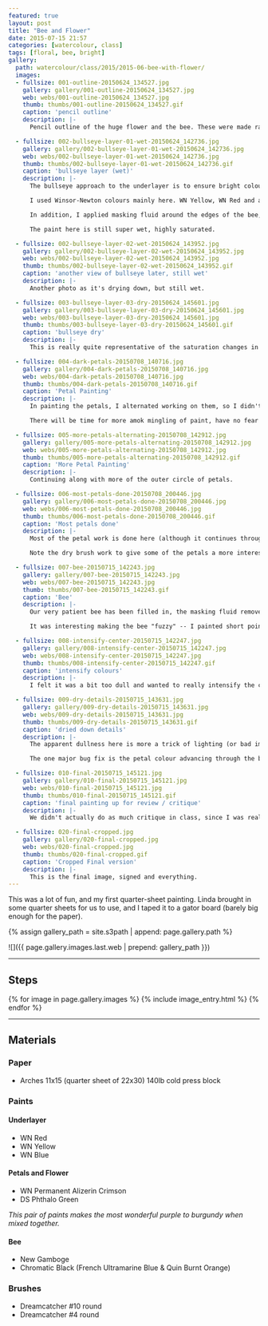 ```yaml
---
featured: true
layout: post
title: "Bee and Flower"
date: 2015-07-15 21:57
categories: [watercolour, class]
tags: [floral, bee, bright]
gallery:
  path: watercolour/class/2015/2015-06-bee-with-flower/
  images:
  - fullsize: 001-outline-20150624_134527.jpg
    gallery: gallery/001-outline-20150624_134527.jpg
    web: webs/001-outline-20150624_134527.jpg
    thumb: thumbs/001-outline-20150624_134527.gif
    caption: 'pencil outline'
    description: |-
      Pencil outline of the huge flower and the bee. These were made rather dark in order to ensure they would remain visible after all the bright saturated paint was applied.

  - fullsize: 002-bullseye-layer-01-wet-20150624_142736.jpg
    gallery: gallery/002-bullseye-layer-01-wet-20150624_142736.jpg
    web: webs/002-bullseye-layer-01-wet-20150624_142736.jpg
    thumb: thumbs/002-bullseye-layer-01-wet-20150624_142736.gif
    caption: 'bullseye layer (wet)'
    description: |-
      The bullseye approach to the underlayer is to ensure bright colours throughout the painting area, with the best background for the image.

      I used Winsor-Newton colours mainly here. WN Yellow, WN Red and a mix of WN Blue and WN Yellow for the green center for the bulb.

      In addition, I applied masking fluid around the edges of the bee, in order to preserve them for the end.

      The paint here is still super wet, highly saturated.

  - fullsize: 002-bullseye-layer-02-wet-20150624_143952.jpg
    gallery: gallery/002-bullseye-layer-02-wet-20150624_143952.jpg
    web: webs/002-bullseye-layer-02-wet-20150624_143952.jpg
    thumb: thumbs/002-bullseye-layer-02-wet-20150624_143952.gif
    caption: 'another view of bullseye later, still wet'
    description: |-
      Another photo as it's drying down, but still wet.

  - fullsize: 003-bullseye-layer-03-dry-20150624_145601.jpg
    gallery: gallery/003-bullseye-layer-03-dry-20150624_145601.jpg
    web: webs/003-bullseye-layer-03-dry-20150624_145601.jpg
    thumb: thumbs/003-bullseye-layer-03-dry-20150624_145601.gif
    caption: 'bullseye dry'
    description: |-
      This is really quite representative of the saturation changes in watercolour when the paint dries down. It loses a lot of it's intensity.

  - fullsize: 004-dark-petals-20150708_140716.jpg
    gallery: gallery/004-dark-petals-20150708_140716.jpg
    web: webs/004-dark-petals-20150708_140716.jpg
    thumb: thumbs/004-dark-petals-20150708_140716.gif
    caption: 'Petal Painting'
    description: |-
      In painting the petals, I alternated working on them, so I didn't dribble paint into adjacent petals and cause them to run all over. This keesp the petal edges neat.

      There will be time for more amok mingling of paint, have no fear!

  - fullsize: 005-more-petals-alternating-20150708_142912.jpg
    gallery: gallery/005-more-petals-alternating-20150708_142912.jpg
    web: webs/005-more-petals-alternating-20150708_142912.jpg
    thumb: thumbs/005-more-petals-alternating-20150708_142912.gif
    caption: 'More Petal Painting'
    description: |-
      Continuing along with more of the outer circle of petals.

  - fullsize: 006-most-petals-done-20150708_200446.jpg
    gallery: gallery/006-most-petals-done-20150708_200446.jpg
    web: webs/006-most-petals-done-20150708_200446.jpg
    thumb: thumbs/006-most-petals-done-20150708_200446.gif
    caption: 'Most petals done'
    description: |-
      Most of the petal work is done here (although it continues through to the end of the painting).

      Note the dry brush work to give some of the petals a more interesting texture.

  - fullsize: 007-bee-20150715_142243.jpg
    gallery: gallery/007-bee-20150715_142243.jpg
    web: webs/007-bee-20150715_142243.jpg
    thumb: thumbs/007-bee-20150715_142243.gif
    caption: 'Bee'
    description: |-
      Our very patient bee has been filled in, the masking fluid removed.

      It was interesting making the bee "fuzzy" -- I painted short pointed strokes, sort of flicking outward from the bee's body. I think it worked out pretty well.

  - fullsize: 008-intensify-center-20150715_142247.jpg
    gallery: gallery/008-intensify-center-20150715_142247.jpg
    web: webs/008-intensify-center-20150715_142247.jpg
    thumb: thumbs/008-intensify-center-20150715_142247.gif
    caption: 'intensify colours'
    description: |-
      I felt it was a bit too dull and wanted to really intensify the colouring, especially in the center.

  - fullsize: 009-dry-details-20150715_143631.jpg
    gallery: gallery/009-dry-details-20150715_143631.jpg
    web: webs/009-dry-details-20150715_143631.jpg
    thumb: thumbs/009-dry-details-20150715_143631.gif
    caption: 'dried down details'
    description: |-
      The apparent dullness here is more a trick of lighting (or bad image processing on my part) than it is of the painting itself.

      The one major bug fix is the petal colour advancing through the bee's left wing, which is supposed to be transparent, and filling in under the bee with some flower colour.

  - fullsize: 010-final-20150715_145121.jpg
    gallery: gallery/010-final-20150715_145121.jpg
    web: webs/010-final-20150715_145121.jpg
    thumb: thumbs/010-final-20150715_145121.gif
    caption: 'final painting up for review / critique'
    description: |-
      We didn't actually do as much critique in class, since I was really the last one done with this painting and everyone else was working on other exercises in class today.

  - fullsize: 020-final-cropped.jpg
    gallery: gallery/020-final-cropped.jpg
    web: webs/020-final-cropped.jpg
    thumb: thumbs/020-final-cropped.gif
    caption: 'Cropped Final version'
    description: |-
      This is the final image, signed and everything.
---
```


This was a lot of fun, and my first quarter-sheet painting. Linda
brought in some quarter sheets for us to use, and I taped it to a
gator board (barely big enough for the paper).

{% assign gallery_path = site.s3path | append: page.gallery.path %}

![]({{ page.gallery.images.last.web | prepend: gallery_path }})

*******

## Steps

{% for image in page.gallery.images %}
{% include image_entry.html %}
{% endfor %}

*******

## Materials

### Paper

* Arches 11x15 (quarter sheet of 22x30) 140lb cold press block

### Paints

#### Underlayer
* WN Red
* WN Yellow
* WN Blue

#### Petals and Flower

* WN Permanent Alizerin Crimson
* DS Phthalo Green

*This pair of paints makes the most wonderful purple to burgundy when
mixed together.*

#### Bee

* New Gamboge
* Chromatic Black (French Ultramarine Blue & Quin Burnt Orange)

### Brushes

* Dreamcatcher #10 round
* Dreamcatcher #4 round
